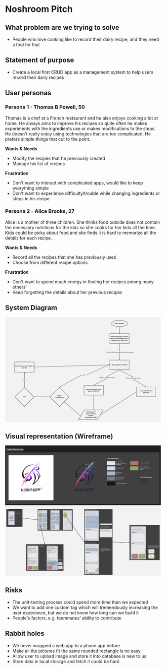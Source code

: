 # Noshroom Pitch

## What problem are we trying to solve
- People who love cooking like to record their dairy recipe, and they need a tool for that

## Statement of purpose
- Create a local first CRUD app as a management system to help users record their dairy recipes

## User personas
### Persona 1 - Thomas B Powell, 50
Thomas is a chef at a French restaurant and he also enjoys cooking a lot at home. He always aims to improve his recipes so quite often he makes experiments with the ingredients use or makes modifications to the steps. He doesn't really enjoy using technologies that are too complicated. He prefers simple things that cut to the point.

__Wants & Needs__
- Modify the recipes that he previously created
- Manage his list of recipes

__Frustration__
- Don't want to interact with complicated apps, would like to keep everything simple
- Don't want to experience difficulty/trouble while changing ingredients or steps in his recipe




### Persona 2 - Alice Brooks, 27
Alice is a mother of three children. She thinks food outside does not contain the necessary nutritions for the kids so she cooks for her kids all the time. Kids could be picky about food and she finds it is hard to memorize all the details for each recipe.

__Wants & Needs__
- Record all the recipes that she has previously used
- Choose from different recipe options

__Frustration__
- Don't want to spend much energy in finding her recipes among many others'
- Keep forgetting the details about her previous recipes

## System Diagram
![Project wireframe](../images/systemDiagram.png)

## Visual representation (Wireframe) 
![Project wireframe](../images/designStandard.png)
![Project wireframe](../images/wireFrame.png)

## Risks
- The unit-testing process could spend more time than we expected
- We want to add one custom tag which will tremendously increasing the user experience, but we do not know how long can we build it
- People's factors, e.g. teammates' ability to contribute

## Rabbit holes
- We never wrapped a web app to a phone app before
- Make all the pictures fit the same rounded rectangle is no easy
- Allow user to upload image and store it into database is new to us
- Store data in local storage and fetch it could be hard



